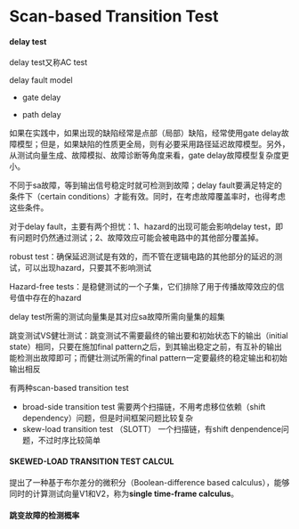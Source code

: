 # Scan-based Transition Test

#### delay test

delay test又称AC test



delay fault model

- gate delay



- path delay



如果在实践中，如果出现的缺陷经常是点部（局部）缺陷，经常使用gate delay故障模型；但是，如果缺陷的性质更全局，则有必要采用路径延迟故障模型。另外，从测试向量生成、故障模拟、故障诊断等角度来看，gate delay故障模型复杂度更小。



不同于sa故障，等到输出信号稳定时就可检测到故障；delay fault要满足特定的条件下（certain conditions）才能有效。同时，在考虑故障覆盖率时，也得考虑这些条件。

对于delay fault，主要有两个担忧：1、hazard的出现可能会影响delay test，即有问题时仍然通过测试；2、故障效应可能会被电路中的其他部分覆盖掉。

robust test：确保延迟测试是有效的，而不管在逻辑电路的其他部分的延迟的测试，可以出现hazard，只要其不影响测试

Hazard-free tests：是稳健测试的一个子集，它们排除了用于传播故障效应的信号值中存在的hazard

delay test所需的测试向量集是其对应sa故障所需向量集的超集



跳变测试VS健壮测试：跳变测试不需要最终的输出要和初始状态下的输出（initial state）相同，只要在施加final pattern之后，到其输出稳定之前，有互补的输出能检测出故障即可；而健壮测试所需的final pattern一定要最终的稳定输出和初始输出相反

有两种scan-based transition test

- broad-side transition test 需要两个扫描链，不用考虑移位依赖（shift dependency）问题，但是时间框架问题比较复杂
- skew-load transition test （SLOTT） 一个扫描链，有shift denpendence问题，不过时序比较简单



####  SKEWED-LOAD TRANSITION TEST CALCUL

提出了一种基于布尔差分的微积分（Boolean-difference based calculus），能够同时的计算测试向量V1和V2，称为**single time-frame  calculus**。



#### 跳变故障的检测概率





